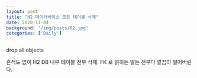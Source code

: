 ```yaml
---
layout: post
title: "H2 데이터베이스 모든 테이블 삭제"
date: 2020-11-04
background: '/img/posts/02.jpg'
categories: ['Daily']
---
```


drop all objects


흔적도 없이 H2 DB 내부 테이블 전부 삭제.
FK 로 얽히든 말든 전부다 깔끔히 밀어버린다.